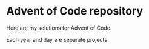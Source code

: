 # Advent of Code repository

Here are my solutions for Advent of Code.

Each year and day are separate projects
